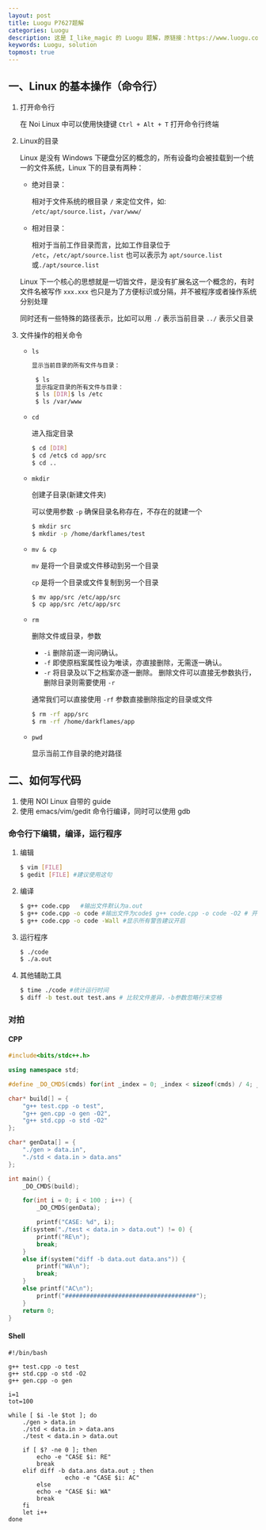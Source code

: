 ```yaml
---
layout: post
title: Luogu P7627题解
categories: Luogu
description: 这是 I_like_magic 的 Luogu 题解，原链接：https://www.luogu.com.cn/blog/I-like-magic/solution-p7627
keywords: Luogu, solution
topmost: true
---
```


## 一、Linux 的基本操作（命令行）

1. 打开命令行

   在 Noi Linux 中可以使用快捷键 `Ctrl + Alt + T` 打开命令行终端

2. Linux的目录

   Linux 是没有 Windows 下硬盘分区的概念的，所有设备均会被挂载到一个统一的文件系统，Linux 下的目录有两种：

   - 绝对目录：
   
     相对于文件系统的根目录 `/` 来定位文件，如: `/etc/apt/source.list`，`/var/www/`

   - 相对目录：

     相对于当前工作目录而言，比如工作目录位于 `/etc`，`/etc/apt/source.list` 也可以表示为 `apt/source.list` 或`./apt/source.list`

   Linux 下一个核心的思想就是一切皆文件，是没有扩展名这一个概念的，有时文件名被写作 `xxx.xxx` 也只是为了方便标识或分隔，并不被程序或者操作系统分别处理

   同时还有一些特殊的路径表示，比如可以用 `./` 表示当前目录 `../` 表示父目录
   
3. 文件操作的相关命令

   - `ls`

     ```bash
     显示当前目录的所有文件与目录：
     
	  $ ls
	  显示指定目录的所有文件与目录：
	  $ ls [DIR]$ ls /etc
	  $ ls /var/www
     ```
     
   - `cd`

     进入指定目录
     
     ```bash
     $ cd [DIR]
     $ cd /etc$ cd app/src
     $ cd ..
     ```
     
   - `mkdir`

     创建子目录(新建文件夹)

     可以使用参数 `-p` 确保目录名称存在，不存在的就建一个

     ```bash
     $ mkdir src
     $ mkdir -p /home/darkflames/test
     ```
     
   - `mv & cp`

     `mv` 是将一个目录或文件移动到另一个目录

     `cp` 是将一个目录或文件复制到另一个目录

     ```bash
     $ mv app/src /etc/app/src
     $ cp app/src /etc/app/src
     ```
     
   - `rm`

     删除文件或目录，参数

     - `-i` 删除前逐一询问确认。
     - `-f` 即使原档案属性设为唯读，亦直接删除，无需逐一确认。
     - `-r` 将目录及以下之档案亦逐一删除。
     删除文件可以直接无参数执行，删除目录则需要使用 `-r`

     通常我们可以直接使用 `-rf` 参数直接删除指定的目录或文件

     ```bash
     $ rm -rf app/src
     $ rm -rf /home/darkflames/app
     ```
     
   - `pwd`

     显示当前工作目录的绝对路径

## 二、如何写代码

1. 使用 NOI Linux 自带的 guide
2. 使用 emacs/vim/gedit 命令行编译，同时可以使用 gdb

### 命令行下编辑，编译，运行程序

1. 编辑

   ```bash
   $ vim [FILE]
   $ gedit [FILE] #建议使用这句
   ```
   
2. 编译

   ```bash
   $ g++ code.cpp   #输出文件默认为a.out
   $ g++ code.cpp -o code #输出文件为code$ g++ code.cpp -o code -O2 # 开启O2优化
   $ g++ code.cpp -o code -Wall #显示所有警告建议开启
   ```
   
3. 运行程序

   ```bash
   $ ./code
   $ ./a.out
   ```
   
4. 其他辅助工具

   ```bash
   $ time ./code #统计运行时间
   $ diff -b test.out test.ans # 比较文件差异，-b参数忽略行末空格
   ```
   
### 对拍

#### CPP

```cpp
#include<bits/stdc++.h>

using namespace std;

#define _DO_CMDS(cmds) for(int _index = 0; _index < sizeof(cmds) / 4; _index++){ system((cmds[_index])); }

char* build[] = {
    "g++ test.cpp -o test",
    "g++ gen.cpp -o gen -O2",
    "g++ std.cpp -o std -O2"
};

char* genData[] = {
    "./gen > data.in",
    "./std < data.in > data.ans"
};

int main() {
    _DO_CMDS(build);

    for(int i = 0; i < 100 ; i++) {
        _DO_CMDS(genData);

        printf("CASE: %d", i);
    if(system("./test < data.in > data.out") != 0) {
        printf("RE\n");
        break;
    }
    else if(system("diff -b data.out data.ans")) {
        printf("WA\n");
        break;
    }
    else printf("AC\n");
        printf("#####################################");
    }
    return 0;
}
```

#### Shell

```shell
#!/bin/bash

g++ test.cpp -o test
g++ std.cpp -o std -O2
g++ gen.cpp -o gen

i=1
tot=100

while [ $i -le $tot ]; do
    ./gen > data.in
    ./std < data.in > data.ans
    ./test < data.in > data.out

    if [ $? -ne 0 ]; then
		echo -e "CASE $i: RE"
        break
    elif diff -b data.ans data.out ; then
                echo -e "CASE $i: AC"
        else
		echo -e "CASE $i: WA"
        break
    fi
    let i++
done
```